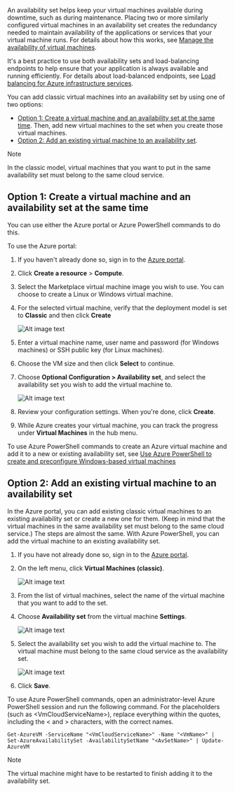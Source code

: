 


An availability set helps keep your virtual machines available during downtime, such as during maintenance. Placing two or more similarly configured virtual machines in an availability set creates the redundancy needed to maintain availability of the applications or services that your virtual machine runs. For details about how this works, see [Manage the availability of virtual machines][Manage the availability of virtual machines].

It's a best practice to use both availability sets and load-balancing endpoints to help ensure that your application is always available and running efficiently. For details about load-balanced endpoints, see [Load balancing for Azure infrastructure services][Load balancing for Azure infrastructure services].

You can add classic virtual machines into an availability set by using one of two options:

* [Option 1: Create a virtual machine and an availability set at the same time][Option 1: Create a virtual machine and an availability set at the same time]. Then, add new virtual machines to the set when you create those virtual machines.
* [Option 2: Add an existing virtual machine to an availability set][Option 2: Add an existing virtual machine to an availability set].

> [!NOTE]
> In the classic model, virtual machines that you want to put in the same availability set must belong to the same cloud service.
> 
> 

## <a id="createset"> </a>Option 1: Create a virtual machine and an availability set at the same time
You can use either the Azure portal or Azure PowerShell commands to do this.

To use the Azure portal:

1. If you haven't already done so, sign in to the [Azure portal](https://portal.azure.com).
2. Click **Create a resource** > **Compute**.
3. Select the Marketplace virtual machine image you wish to use. You can choose to create a Linux or Windows virtual machine.
4. For the selected virtual machine, verify that the deployment model is set to **Classic** and then click **Create**
   
    ![Alt image text](./media/virtual-machines-common-classic-configure-availability/ChooseClassicModel.png)
5. Enter a virtual machine name, user name and password (for Windows machines) or SSH public key (for Linux machines). 
6. Choose the VM size and then click **Select** to continue.
7. Choose **Optional Configuration > Availability set**, and select the availability set you wish to add the virtual machine to.
   
    ![Alt image text](./media/virtual-machines-common-classic-configure-availability/ChooseAvailabilitySet.png) 
8. Review your configuration settings. When you're done, click **Create**.
9. While Azure creates your virtual machine, you can track the progress under **Virtual Machines** in the hub menu.

To use Azure PowerShell commands to create an Azure virtual machine and add it to a new or existing availability set, see [Use Azure PowerShell to create and preconfigure Windows-based virtual machines](../articles/virtual-machines/windows/classic/create-powershell.md?toc=%2fazure%2fvirtual-machines%2fwindows%2fclassic%2ftoc.json)

## <a id="addmachine"> </a>Option 2: Add an existing virtual machine to an availability set
In the Azure portal, you can add existing classic virtual machines to an existing availability set
 or create a new one for them. (Keep in mind that the virtual machines in the same availability set must belong to the same cloud service.) The steps are almost the same. With Azure PowerShell, you can add the virtual machine to an existing availability set.

1. If you have not already done so, sign in to the [Azure portal](https://portal.azure.com).
2. On the left menu, click **Virtual Machines (classic)**.
   
    ![Alt image text](./media/virtual-machines-common-classic-configure-availability/ChooseClassicVM.png)
3. From the list of virtual machines, select the name of the virtual machine that you want to add to the set.
4. Choose **Availability set** from the virtual machine **Settings**.
   
    ![Alt image text](./media/virtual-machines-common-classic-configure-availability/AvailabilitySetSettings.png)
5. Select the availability set you wish to add the virtual machine to. The virtual machine must belong to the same cloud service as the availability set.
   
    ![Alt image text](./media/virtual-machines-common-classic-configure-availability/AvailabilitySetPicker.png)
6. Click **Save**.

To use Azure PowerShell commands, open an administrator-level Azure PowerShell session and run the following command. For the placeholders (such as &lt;VmCloudServiceName&gt;), replace everything within the quotes, including the < and > characters, with the correct names.

    Get-AzureVM -ServiceName "<VmCloudServiceName>" -Name "<VmName>" | Set-AzureAvailabilitySet -AvailabilitySetName "<AvSetName>" | Update-AzureVM

> [!NOTE]
> The virtual machine might have to be restarted to finish adding it to the availability set.
> 
> 

<!-- LINKS -->
[Option 1: Create a virtual machine and an availability set at the same time]: #createset
[Option 2: Add an existing virtual machine to an availability set]: #addmachine

[Load balancing for Azure infrastructure services]: ../articles/virtual-machines/virtual-machines-linux-load-balance.md
[Manage the availability of virtual machines]:../articles/virtual-machines/linux/manage-availability.md

[Create a virtual machine running Windows]: ../articles/virtual-machines/virtual-machines-windows-hero-tutorial.md
[Virtual Network overview]: ../articles/virtual-network/virtual-networks-overview.md

